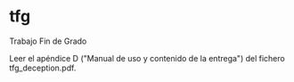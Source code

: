 # tfg
Trabajo Fin de Grado

Leer el apéndice D ("Manual de uso y contenido de la entrega") del fichero tfg_deception.pdf.
